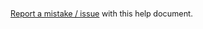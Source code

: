<span style="font-size: 0.9em"><a href="mailto:support@flumeapp.com?subject=Issue%20with%20help%20document&body=There%20is%20a%20problem%20with%20the%20help%20document%20titled%20REPLACEME">Report a mistake / issue</a> with this help document.</span>